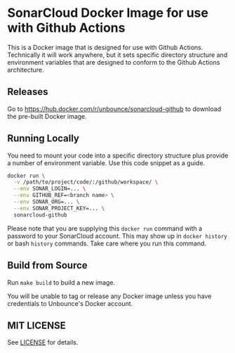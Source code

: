 # SonarCloud Docker Image for use with Github Actions

This is a Docker image that is designed for use with Github Actions.
Technically it will work anywhere, but it sets specific directory
structure and environment variables that are designed to conform to the
Github Actions architecture.

## Releases

Go to https://hub.docker.com/r/unbounce/sonarcloud-github to download
the pre-built Docker image.

## Running Locally

You need to mount your code into a specific directory structure plus
provide a number of environment variable.  Use this code snippet as a
guide.

```bash
docker run \
  -v /path/to/project/code/:/github/workspace/ \
  --env SONAR_LOGIN=... \
  --env GITHUB_REF=<branch name> \
  --env SONAR_ORG=... \
  --env SONAR_PROJECT_KEY=... \
  sonarcloud-github
```

Please note that you are supplying this `docker run` command with a
password to your SonarCloud account.  This may show up in `docker history`
or bash `history` commands.  Take care where you run this command.

## Build from Source

Run `make build` to build a new image.

You will be unable to tag or release any Docker image unless you have
credentials to Unbounce's Docker account.

## MIT LICENSE

See [LICENSE](LICENSE) for details.

